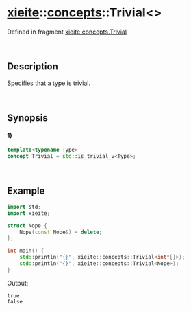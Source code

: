 # [xieite](../../xieite.md)\:\:[concepts](../../concepts.md)\:\:Trivial\<\>
Defined in fragment [xieite:concepts.Trivial](../../../src/concepts/trivial.cpp)

&nbsp;

## Description
Specifies that a type is trivial.

&nbsp;

## Synopsis
#### 1)
```cpp
template<typename Type>
concept Trivial = std::is_trivial_v<Type>;
```

&nbsp;

## Example
```cpp
import std;
import xieite;

struct Nope {
    Nope(const Nope&) = delete;
};

int main() {
    std::println("{}", xieite::concepts::Trivial<int*[]>);
    std::println("{}", xieite::concepts::Trivial<Nope>);
}
```
Output:
```
true
false
```
